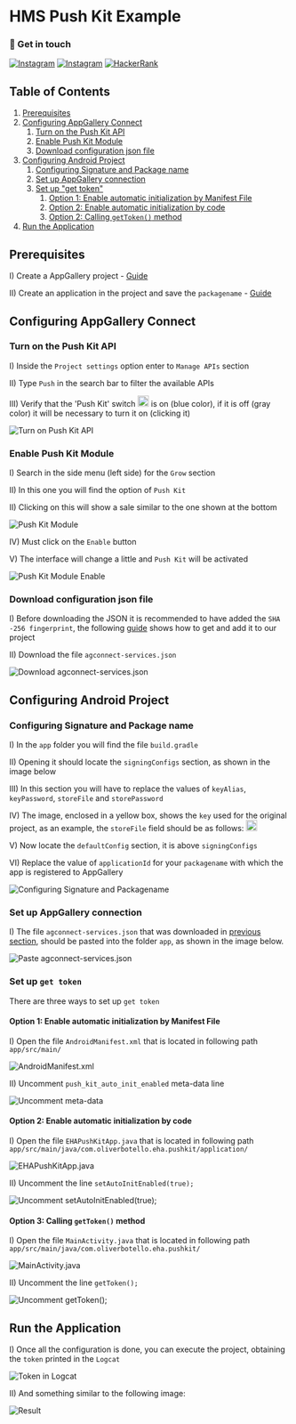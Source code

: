 
# HMS Push Kit Example
### 👾 Get in touch
[![Instagram](https://img.shields.io/badge/Instagram-E4405F?style=for-the-badge&logo=instagram&logoColor=white)](https://www.instagram.com/oliv_er404/) [![Instagram](https://img.shields.io/badge/Twitter-1DA1F2?style=for-the-badge&logo=twitter&logoColor=white)](https://twitter.com/oliver_botello) [![HackerRank](https://img.shields.io/badge/-Hackerrank-2EC866?style=for-the-badge&logo=HackerRank&logoColor=white)](http://www.hackerrank.com/Oliver404)

## Table of Contents
1. [Prerequisites](#prerequisites)
2. [Configuring AppGallery Connect](#configuring-appgallery-connect)
    1. [Turn on the Push Kit API](#turn-on-the-push-kit-api)
    2. [Enable Push Kit Module](#enable-push-kit-module)
    3. [Download configuration json file](#download-configuration-json-file)
3. [Configuring Android Project](#configuring-android-project)
    1. [Configuring Signature and Package name](#configuring-signature-and-package-name)
    2. [Set up AppGallery connection](#set-up-appgallery-connection)
    3. [Set up "get token"](#set-up-get-token)
       1. [Option 1: Enable automatic initialization by Manifest File](#option-1-enable-automatic-initialization-by-manifest-file)
       2. [Option 2: Enable automatic initialization by code](#option-2-enable-automatic-initialization-by-code)
       3. [Option 2: Calling `getToken()` method](#option-3-calling-gettoken-method)
4. [Run the Application](#run-the-application)

## Prerequisites
I) Create a AppGallery project - [Guide](https://developer.huawei.com/consumer/en/doc/distribution/app/agc-help-createproject-0000001100334664)

II) Create an application in the project and save the `packagename` - [Guide](https://developer.huawei.com/consumer/en/doc/distribution/app/agc-help-createapp-0000001146718717#section1112105771619)

## Configuring AppGallery Connect
### Turn on the Push Kit API
I) Inside the `Project settings` option enter to `Manage APIs` section

II) Type `Push` in the search bar to filter the available APIs

III) Verify that the 'Push Kit' switch <img src="/readme/assets/switch.png?raw=true" style="height:20px"> is on (blue color), if it is off (gray color) it will be necessary to turn it on (clicking it)

![Turn on Push Kit API](/readme/assets/turn_of_push_kit_api.png?raw=true "Turn on Push Kit API")

### Enable Push Kit Module
I) Search in the side menu (left side) for the `Grow` section

II) In this one you will find the option of `Push Kit`

II) Clicking on this will show a sale similar to the one shown at the bottom

![Push Kit Module](/readme/assets/push_kit_module.png?raw=true "Push Kit Module")

IV) Must click on the `Enable` button

V) The interface will change a little and `Push Kit` will be activated

![Push Kit Module Enable](/readme/assets/push_kit_module_enable.png?raw=true "Push Kit Module Enable")

### Download configuration json file
I) Before downloading the JSON it is recommended to have added the `SHA -256 fingerprint`, the following [guide](https://developer.huawei.com/consumer/en/doc/development/HMSCore-Guides/android-sdk-config-agc-0000001061560289#section147011294331) shows how to get and add it to our project

II) Download the file `agconnect-services.json`

![Download agconnect-services.json](/readme/assets/download_json.png?raw=true "Download agconnect-services.json")

## Configuring Android Project
### Configuring Signature and Package name
I) In the `app` folder you will find the file `build.gradle`

II) Opening it should locate the `signingConfigs` section, as shown in the image below

III) In this section you will have to replace the values of `keyAlias`, `keyPassword`, `storeFile` and `storePassword`

IV) The image, enclosed in a yellow box, shows the `key` used for the original project, as an example, the `storeFile` field should be as follows: <img src="/readme/assets/storeFile.png?raw=true" style="height:20px">

V) Now locate the `defaultConfig` section, it is above `signingConfigs`

VI) Replace the value of `applicationId` for your `packagename` with which the app is registered to AppGallery

![Configuring Signature and Packagename](/readme/assets/chage_signature_and_packagename.png?raw=true "Configuring Signature and Packagename")

### Set up AppGallery connection
I) The file `agconnect-services.json` that was downloaded in [previous section](#download-configuration-json-file), should be pasted into the folder `app`, as shown in the image below.

![Paste agconnect-services.json](/readme/assets/paste_json.png?raw=true "Paste agconnect-services.json")

### Set up `get token`
There are three ways to set up `get token`

#### Option 1: Enable automatic initialization by Manifest File
I) Open the file `AndroidManifest.xml` that is located in following path `app/src/main/`

![AndroidManifest.xml](/readme/assets/comment_meta_data.png?raw=true "AndroidManifest.xml")

II) Uncomment `push_kit_auto_init_enabled` meta-data line

![Uncomment meta-data](/readme/assets/uncomment_meta_data.png?raw=true "Uncomment meta-data")

#### Option 2: Enable automatic initialization by code
I) Open the file `EHAPushKitApp.java` that is located in following path `app/src/main/java/com.oliverbotello.eha.pushkit/application/`

![EHAPushKitApp.java](/readme/assets/comment_code_line_app.png?raw=true "EHAPushKitApp.java")

II) Uncomment the line `setAutoInitEnabled(true);`

![Uncomment setAutoInitEnabled(true);](/readme/assets/uncomment_code_line_app.png?raw=true "Uncomment setAutoInitEnabled(true);")

#### Option 3: Calling `getToken()` method
I) Open the file `MainActivity.java` that is located in following path `app/src/main/java/com.oliverbotello.eha.pushkit/`

![MainActivity.java](/readme/assets/comment_code_line_activity.png?raw=true "MainActivity.java")

II) Uncomment the line `getToken();`

![Uncomment getToken();](/readme/assets/uncomment_code_line_activity.png?raw=true "Uncomment getToken();")

## Run the Application
I) Once all the configuration is done, you can execute the project, obtaining the `token` printed in the `Logcat`

![Token in Logcat](/readme/assets/get_token.png?raw=true "Token in Logcat")

II) And something similar to the following image:

![Result](/readme/assets/push_result.png?raw=true "Result")